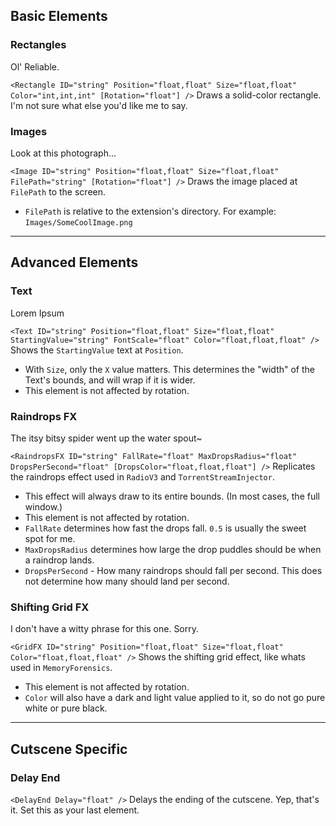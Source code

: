 ## Basic Elements
### Rectangles
Ol' Reliable.

`<Rectangle ID="string" Position="float,float" Size="float,float" Color="int,int,int" [Rotation="float"] />`
Draws a solid-color rectangle. I'm not sure what else you'd like me to say.

### Images
Look at this photograph...

`<Image ID="string" Position="float,float" Size="float,float" FilePath="string" [Rotation="float"] />`
Draws the image placed at `FilePath` to the screen.
* `FilePath` is relative to the extension's directory. For example: `Images/SomeCoolImage.png`

---

## Advanced Elements
### Text
Lorem Ipsum

`<Text ID="string" Position="float,float" Size="float,float" StartingValue="string" FontScale="float" Color="float,float,float" />`
Shows the `StartingValue` text at `Position`.
* With `Size`, only the `X` value matters. This determines the "width" of the Text's bounds, and will wrap if it is wider.
* This element is not affected by rotation.

### Raindrops FX
The itsy bitsy spider went up the water spout~

`<RaindropsFX ID="string" FallRate="float" MaxDropsRadius="float" DropsPerSecond="float" [DropsColor="float,float,float"] />`
Replicates the raindrops effect used in `RadioV3` and `TorrentStreamInjector`.
* This effect will always draw to its entire bounds. (In most cases, the full window.)
* This element is not affected by rotation.
* `FallRate` determines how fast the drops fall. `0.5` is usually the sweet spot for me.
* `MaxDropsRadius` determines how large the drop puddles should be when a raindrop lands.
* `DropsPerSecond` - How many raindrops should fall per second. This does not determine how many should land per second.

### Shifting Grid FX
I don't have a witty phrase for this one. Sorry.

`<GridFX ID="string" Position="float,float" Size="float,float" Color="float,float,float" />`
Shows the shifting grid effect, like whats used in `MemoryForensics`.
* This element is not affected by rotation.
* `Color` will also have a dark and light value applied to it, so do not go pure white or pure black.

---

## Cutscene Specific
### Delay End
`<DelayEnd Delay="float" />`
Delays the ending of the cutscene. Yep, that's it. Set this as your last element.